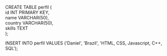CREATE TABLE perfil (<br>
    <hspace>id INT PRIMARY KEY,<br>
    name VARCHAR(50),<br>
    country VARCHAR(50),<br>
    skills TEXT<br>
);<br>

INSERT INTO perfil VALUES ('Daniel', 'Brazil', 'HTML, CSS, Javascript, C++, SQL');
